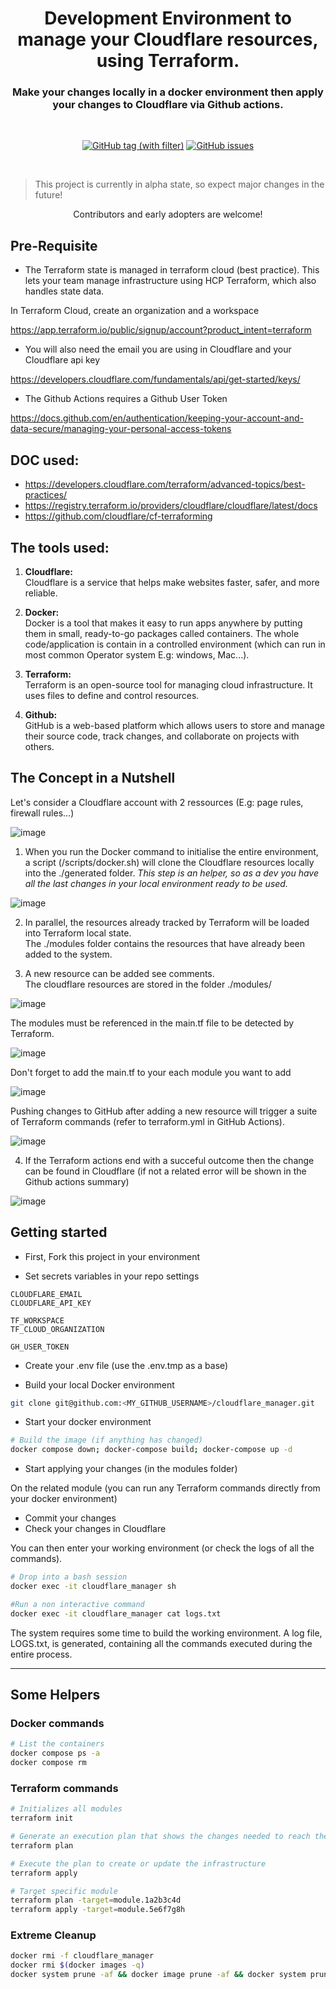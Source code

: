 
<h1 align="center">
Development Environment to manage your Cloudflare resources, using Terraform.
</h1>

<h3 align="center">
Make your changes locally in a docker environment then apply your changes to Cloudflare via Github actions. 
</h3>
<br />

<p align="center">
    <a href="https://github.com/clobee/cloudflare_manager/tags" target="_blank"><img src="https://img.shields.io/github/v/tag/clobee/cloudflare_manager?logo=github&color=79A7B5&link=https%3A%2F%2Fgithub.com%2Fclobee%2Fcloudflare_manager%2Freleases" alt="GitHub tag (with filter)"/></a>
    <a href="https://github.com/clobee/cloudflare_manager/issues" target="_blank"><img src="https://img.shields.io/github/issues/clobee/cloudflare_manager?logo=github&color=2ea087&link=https%3A%2F%2Fgithub.com%2Fclobee%2Fcloudflare_manager%2Fissues" alt="GitHub issues"/></a>
</p>

<br />

> This project is currently in alpha state, so expect major changes in the future!

<p align="center">
Contributors and early adopters are welcome!
</p>

## Pre-Requisite

- The Terraform state is managed in terraform cloud (best practice). This lets your team manage infrastructure using HCP Terraform, which also handles state data. 

In Terraform Cloud, create an organization and a workspace

https://app.terraform.io/public/signup/account?product_intent=terraform

- You will also need the email you are using in Cloudflare and your Cloudflare api key

https://developers.cloudflare.com/fundamentals/api/get-started/keys/

- The Github Actions requires a Github User Token 

https://docs.github.com/en/authentication/keeping-your-account-and-data-secure/managing-your-personal-access-tokens


## DOC used:

- https://developers.cloudflare.com/terraform/advanced-topics/best-practices/
- https://registry.terraform.io/providers/cloudflare/cloudflare/latest/docs
- https://github.com/cloudflare/cf-terraforming


## The tools used:

  1. **Cloudflare:**  
    Cloudflare is a service that helps make websites faster, safer, and more reliable.

  2. **Docker:**  
    Docker is a tool that makes it easy to run apps anywhere by putting them in small, ready-to-go packages called containers. The whole code/application is contain in a controlled environment (which can run in most common Operator system E.g: windows, Mac...). 

  3. **Terraform:**  
    Terraform is an open-source tool for managing cloud infrastructure. 
    It uses files to define and control resources.

  4. **Github:**  
    GitHub is a web-based platform which allows users to store and manage their source code, track changes, and collaborate on projects with others.


## The Concept in a Nutshell

Let's consider a Cloudflare account with 2 ressources (E.g: page rules, firewall rules...)

![image](https://github.com/user-attachments/assets/456db285-290e-4d84-bdd9-4cbb347f6875)

1. When you run the Docker command to initialise the entire environment, a script (/scripts/docker.sh) will clone the Cloudflare resources locally into the ./generated folder.
   _This step is an helper, so as a dev you have all the last changes in your local environment ready to be used._

![image](https://github.com/user-attachments/assets/db4dde81-e300-4f34-9304-aff94a948ae9)

2. In parallel, the resources already tracked by Terraform will be loaded into Terraform local state.  
The ./modules folder contains the resources that have already been added to the system.  

3. A new resource can be added see comments.  
The cloudflare resources are stored in the folder ./modules/ 

![image](https://github.com/user-attachments/assets/0ea6e1af-1d3e-4b3c-8bd9-8899cbb2f91b)

The modules must be referenced in the main.tf file to be detected by Terraform.

![image](https://github.com/user-attachments/assets/5333939e-7ea6-4b67-88dd-b99859b6b9b1)

Don't forget to add the main.tf to your each module you want to add 

![image](https://github.com/user-attachments/assets/6e5c4b62-c812-4c74-a41d-b9246a1dac47)

Pushing changes to GitHub after adding a new resource will trigger a suite of Terraform commands (refer to terraform.yml in GitHub Actions).

![image](https://github.com/user-attachments/assets/c83ec766-f1f3-4b35-813c-17f5f7cc8eef)

4. If the Terraform actions end with a succeful outcome then the change can be found in Cloudflare (if not a related error will be shown in the Github actions summary)

![image](https://github.com/user-attachments/assets/bba1d128-ec7e-482a-ad31-c9d3ee18dba5)


## Getting started

- First, Fork this project in your environment

- Set secrets variables in your repo settings

```text
CLOUDFLARE_EMAIL
CLOUDFLARE_API_KEY

TF_WORKSPACE
TF_CLOUD_ORGANIZATION

GH_USER_TOKEN
```

- Create your .env file (use the .env.tmp as a base)

- Build your local Docker environment

```bash
git clone git@github.com:<MY_GITHUB_USERNAME>/cloudflare_manager.git
```

- Start your docker environment

```bash
# Build the image (if anything has changed)
docker compose down; docker-compose build; docker-compose up -d
```

- Start applying your changes (in the modules folder)


On the related module (you can run any Terraform commands directly from your docker environment)
- Commit your changes
- Check your changes in Cloudflare


You can then enter your working environment (or check the logs of all the commands). 

```bash
# Drop into a bash session
docker exec -it cloudflare_manager sh

#Run a non interactive command 
docker exec -it cloudflare_manager cat logs.txt
```

The system requires some time to build the working environment.
A log file, LOGS.txt, is generated, containing all the commands executed during the entire process.


------


## Some Helpers


### Docker commands

```bash
# List the containers
docker compose ps -a
docker compose rm
```

### Terraform commands

```bash
# Initializes all modules
terraform init

# Generate an execution plan that shows the changes needed to reach the desired state
terraform plan

# Execute the plan to create or update the infrastructure
terraform apply

# Target specific module
terraform plan -target=module.1a2b3c4d
terraform apply -target=module.5e6f7g8h
```

### Extreme Cleanup

```bash
docker rmi -f cloudflare_manager
docker rmi $(docker images -q)
docker system prune -af && docker image prune -af && docker system prune -af --volumes && docker system df
```

